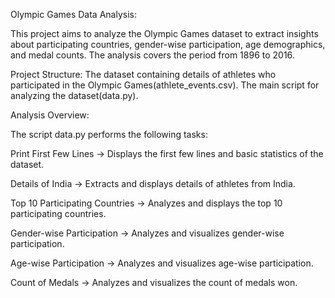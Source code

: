 Olympic Games Data Analysis:

This project aims to analyze the Olympic Games dataset to extract insights about participating countries, gender-wise participation, age demographics, and medal counts.
The analysis covers the period from 1896 to 2016.

Project Structure:
 The dataset containing details of athletes who participated in the Olympic Games(athlete_events.csv).
 The main script for analyzing the dataset(data.py).

Analysis Overview:

The script data.py performs the following tasks:

Print First Few Lines -> Displays the first few lines and basic statistics of the dataset.

Details of India -> Extracts and displays details of athletes from India.

Top 10 Participating Countries -> Analyzes and displays the top 10 participating countries.

Gender-wise Participation -> Analyzes and visualizes gender-wise participation.

Age-wise Participation -> Analyzes and visualizes age-wise participation.

Count of Medals -> Analyzes and visualizes the count of medals won.

